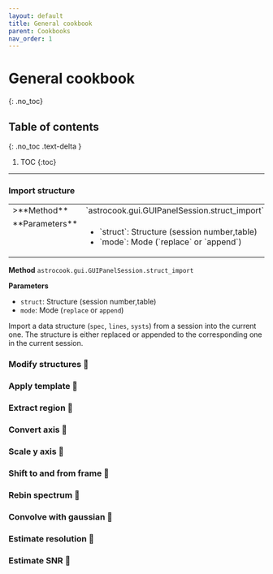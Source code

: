 ```yaml
---
layout: default
title: General cookbook
parent: Cookbooks
nav_order: 1
---
```


# General cookbook
{: .no_toc}

## Table of contents
{: .no_toc .text-delta }

1. TOC
{:toc}
---

### Import structure

<table>
  <tbody>
    <tr>
      <td style="vertical-align:top">>**Method**</td>
      <td style="vertical-align:top">`astrocook.gui.GUIPanelSession.struct_import`</td>
    </tr>
    <tr>
      <td style="vertical-align:top">**Parameters**</td>
      <td style="vertical-align:top">
        <ul>
          <li>`struct`: Structure (session number,table)</li>
          <li>`mode`: Mode (`replace` or `append`)</li>
        </ul>
      </td>
    </tr>
  </tbody>
</table>

**Method** `astrocook.gui.GUIPanelSession.struct_import`

**Parameters**
* `struct`: Structure (session number,table)
* `mode`: Mode (`replace` or `append`)

Import a data structure (`spec`, `lines`, `systs`) from a session into the current one. The structure is either replaced or appended to the corresponding one in the current session.

### Modify structures 🚧

### Apply template 🚧

### Extract region 🚧

### Convert axis 🚧

### Scale y axis 🚧

### Shift to and from frame 🚧

### Rebin spectrum 🚧

### Convolve with gaussian  🚧

### Estimate resolution  🚧

### Estimate SNR 🚧

